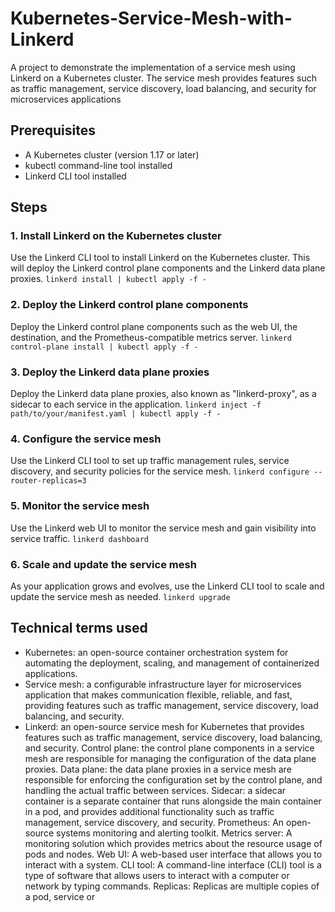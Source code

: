 # Kubernetes-Service-Mesh-with-Linkerd
A project to demonstrate the implementation of a service mesh using Linkerd on a Kubernetes cluster. The service mesh provides features such as traffic management, service discovery, load balancing, and security for microservices applications

## Prerequisites
- A Kubernetes cluster (version 1.17 or later)
- kubectl command-line tool installed
- Linkerd CLI tool installed

## Steps
### 1. Install Linkerd on the Kubernetes cluster
Use the Linkerd CLI tool to install Linkerd on the Kubernetes cluster. This will deploy the Linkerd control plane components and the Linkerd data plane proxies. `linkerd install | kubectl apply -f -`

### 2. Deploy the Linkerd control plane components
Deploy the Linkerd control plane components such as the web UI, the destination, and the Prometheus-compatible metrics server.  `linkerd control-plane install | kubectl apply -f -`

### 3. Deploy the Linkerd data plane proxies
Deploy the Linkerd data plane proxies, also known as "linkerd-proxy", as a sidecar to each service in the application. `linkerd inject -f path/to/your/manifest.yaml | kubectl apply -f -`

### 4. Configure the service mesh
Use the Linkerd CLI tool to set up traffic management rules, service discovery, and security policies for the service mesh. `linkerd configure --router-replicas=3`

### 5. Monitor the service mesh
Use the Linkerd web UI to monitor the service mesh and gain visibility into service traffic. `linkerd dashboard`


### 6. Scale and update the service mesh
As your application grows and evolves, use the Linkerd CLI tool to scale and update the service mesh as needed. `linkerd upgrade`


## Technical terms used
* Kubernetes: an open-source container orchestration system for automating the deployment, scaling, and management of containerized applications.
* Service mesh: a configurable infrastructure layer for microservices application that makes communication flexible, reliable, and fast, providing features such as traffic management, service discovery, load balancing, and security.
* Linkerd: an open-source service mesh for Kubernetes that provides features such as traffic management, service discovery, load balancing, and security.
Control plane: the control plane components in a service mesh are responsible for managing the configuration of the data plane proxies.
Data plane: the data plane proxies in a service mesh are responsible for enforcing the configuration set by the control plane, and handling the actual traffic between services.
Sidecar: a sidecar container is a separate container that runs alongside the main container in a pod, and provides additional functionality such as traffic management, service discovery, and security.
Prometheus: An open-source systems monitoring and alerting toolkit.
Metrics server: A monitoring solution which provides metrics about the resource usage of pods and nodes.
Web UI: A web-based user interface that allows you to interact with a system.
CLI tool: A command-line interface (CLI) tool is a type of software that allows users to interact with a computer or network by typing commands.
Replicas: Replicas are multiple copies of a pod, service or
